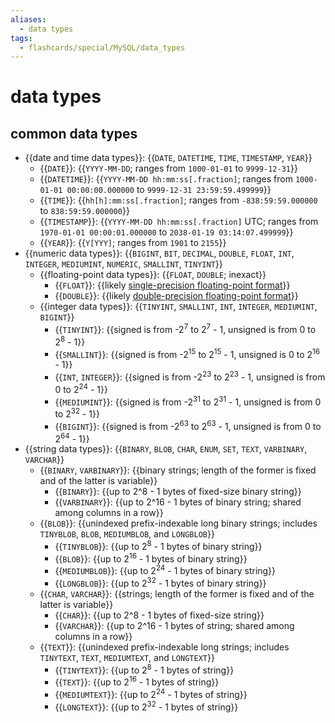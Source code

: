 ```yaml
---
aliases:
  - data types
tags:
  - flashcards/special/MySQL/data_types
---
```


# data types

## common data types

- {{date and time data types}}: {{`DATE`, `DATETIME`, `TIME`, `TIMESTAMP`, `YEAR`}}
	- {{`DATE`}}: {{`YYYY-MM-DD`; ranges from `1000-01-01` to `9999-12-31`}}
	- {{`DATETIME`}}: {{`YYYY-MM-DD hh:mm:ss[.fraction]`; ranges from `1000-01-01 00:00:00.000000` to `9999-12-31 23:59:59.499999`}}
	- {{`TIME`}}: {{`hh[h]:mm:ss[.fraction]`; ranges from `-838:59:59.000000` to `838:59:59.000000`}}
	- {{`TIMESTAMP`}}: {{`YYYY-MM-DD hh:mm:ss[.fraction]` UTC; ranges from `1970-01-01 00:00:01.000000` to `2038-01-19 03:14:07.499999`}}
	- {{`YEAR`}}: {{`Y[YYY]`; ranges from `1901` to `2155`}}
- {{numeric data types}}: {{`BIGINT`, `BIT`, `DECIMAL`, `DOUBLE`, `FLOAT`, `INT`, `INTEGER`, `MEDIUMINT`, `NUMERIC`, `SMALLINT`, `TINYINT`}}
	- {{floating-point data types}}: {{`FLOAT`, `DOUBLE`; inexact}}
		- {{`FLOAT`}}: {{likely [single-precision floating-point format](../../general/single-precision%20floating-point%20format.md)}}
		- {{`DOUBLE`}}: {{likely [double-precision floating-point format](../../general/double-precision%20floating-point%20format.md)}}
	- {{integer data types}}: {{`TINYINT`, `SMALLINT`, `INT`, `INTEGER`, `MEDIUMINT`, `BIGINT`}} 
		- {{`TINYINT`}}: {{signed is from -2<sup>7</sup> to 2<sup>7</sup> - 1, unsigned is from 0 to 2<sup>8</sup> - 1}}
		- {{`SMALLINT`}}: {{signed is from -2<sup>15</sup> to 2<sup>15</sup> - 1, unsigned is 0 to 2<sup>16</sup> - 1}}
		- {{`INT`, `INTEGER`}}: {{signed is from -2<sup>23</sup> to 2<sup>23</sup> - 1, unsigned is from 0 to 2<sup>24</sup> - 1}}
		- {{`MEDIUMINT`}}: {{signed is from -2<sup>31</sup> to 2<sup>31</sup> - 1, unsigned is from 0 to 2<sup>32</sup> - 1}}
		- {{`BIGINT`}}: {{signed is from -2<sup>63</sup> to 2<sup>63</sup> - 1, unsigned is from 0 to 2<sup>64</sup> - 1}}
- {{string data types}}: {{`BINARY`, `BLOB`, `CHAR`, `ENUM`, `SET`, `TEXT`, `VARBINARY`, `VARCHAR`}}
	- {{`BINARY`, `VARBINARY`}}: {{binary strings; length of the former is fixed and of the latter is variable}}
		- {{`BINARY`}}: {{up to 2^8 - 1 bytes of fixed-size binary string}}
		- {{`VARBINARY`}}: {{up to 2^16 - 1 bytes of binary string; shared among columns in a row}}
	- {{`BLOB`}}: {{unindexed prefix-indexable long binary strings; includes `TINYBLOB`, `BLOB`, `MEDIUMBLOB`, and `LONGBLOB`}}
		- {{`TINYBLOB`}}: {{up to 2<sup>8</sup> - 1 bytes of binary string}}
		- {{`BLOB`}}: {{up to 2<sup>16</sup> - 1 bytes of binary string}}
		- {{`MEDIUMBLOB`}}: {{up to 2<sup>24</sup> - 1 bytes of binary string}}
		- {{`LONGBLOB`}}: {{up to 2<sup>32</sup> - 1 bytes of binary string}}
	- {{`CHAR`, `VARCHAR`}}: {{strings; length of the former is fixed and of the latter is variable}}
		- {{`CHAR`}}: {{up to 2^8 - 1 bytes of fixed-size string}}
		- {{`VARCHAR`}}: {{up to 2^16 - 1 bytes of string; shared among columns in a row}}
	- {{`TEXT`}}: {{unindexed prefix-indexable long strings; includes `TINYTEXT`, `TEXT`, `MEDIUMTEXT`, and `LONGTEXT`}}
		- {{`TINYTEXT`}}: {{up to 2<sup>8</sup> - 1 bytes of string}}
		- {{`TEXT`}}: {{up to 2<sup>16</sup> - 1 bytes of string}}
		- {{`MEDIUMTEXT`}}: {{up to 2<sup>24</sup> - 1 bytes of string}}
		- {{`LONGTEXT`}}: {{up to 2<sup>32</sup> - 1 bytes of string}} <!--SR:!2023-10-18,26,290!2023-10-15,23,290!2023-10-13,21,290!2023-10-12,20,290!2023-10-16,24,290!2023-10-14,22,290!2023-10-16,24,290!2023-09-25,2,210!2023-10-12,20,290!2023-10-02,10,230!2023-10-14,22,290!2023-10-13,21,290!2023-10-17,25,290!2023-10-11,19,270!2023-10-16,24,290!2023-10-18,26,290!2023-10-18,26,290!2023-10-17,25,290!2023-10-12,20,290!2023-10-18,26,290!2023-10-13,21,290!2023-10-16,24,290!2023-10-13,21,290!2023-10-15,23,290!2023-10-15,23,290!2023-10-13,21,290!2023-10-17,25,290!2023-10-15,23,290!2023-10-12,20,290!2023-10-15,23,290!2023-10-16,24,290!2023-10-17,25,290!2023-10-14,22,290!2023-10-18,26,290!2023-10-12,20,290!2023-10-18,26,290!2023-10-15,23,290!2023-10-14,22,290!2023-10-16,24,290!2023-10-18,26,290!2023-10-17,25,290!2023-10-15,23,290!2023-10-12,20,290!2023-10-17,25,290!2023-10-17,25,290!2023-10-16,24,290!2023-10-12,20,290!2023-10-14,22,290!2023-10-14,22,290!2023-10-14,22,290!2023-10-15,23,290!2023-10-17,25,290!2023-10-12,20,290!2023-10-13,21,290!2023-10-16,24,290!2023-10-17,25,290!2023-10-13,21,290!2023-10-14,22,290!2023-10-14,22,290!2023-10-16,24,290!2023-10-13,21,290!2023-10-18,26,290!2023-10-15,23,290!2023-10-12,20,290!2023-10-13,21,290!2023-10-18,26,290-->
